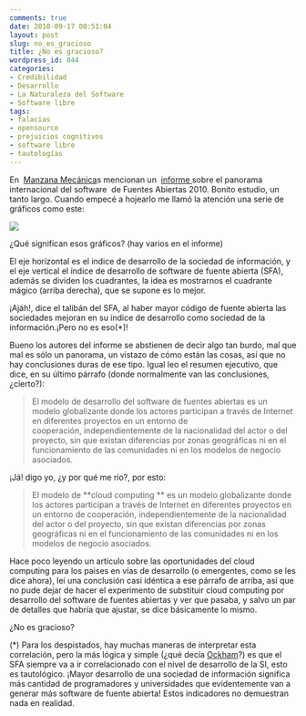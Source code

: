 ```yaml
---
comments: true
date: 2010-09-17 00:51:04
layout: post
slug: no_es_gracioso
title: ¿No es gracioso?
wordpress_id: 844
categories:
- Credibilidad
- Desarrollo
- La Naturaleza del Software
- Software libre
tags:
- falacias
- opensource
- prejuicios cognitivos
- software libre
- tautologías
---
```


En  [Manzana Mecánica](http://www.manzanamecanica.org/2010/09/panorama_internacional_del_software_libre.html)s mencionan un  [informe ](http://web.cenatic.es/web/index.php?option=com_phocadownload&view=category&id=1%3A&download=33%3A&Itemid=20&lang=es)sobre el panorama internacional del software  de Fuentes Abiertas 2010. Bonito estudio, un tanto largo. Cuando empecé a hojearlo me llamó la atención una serie de gráficos como este:


![](http://www.lnds.net/blog/wp-content/uploads/2010/09/cuadrantes1.png)




¿Qué significan esos gráficos? (hay varios en el informe)




El eje horizontal es el indice de desarrollo de la sociedad de información, y el eje vertical el índice de desarrollo de software de fuente abierta (SFA), además se dividen los cuadrantes, la idea es mostrarnos el cuadrante mágico (arriba derecha), que se supone es lo mejor.




¡Ajáh!, dice el talibán del SFA, al haber mayor código de fuente abierta las sociedades mejoran en su índice de desarrollo como sociedad de la información.¡Pero no es eso(*)!




Bueno los autores del informe se abstienen de decir algo tan burdo, mal que mal es sólo un panorama, un vistazo de cómo están las cosas, así que no hay conclusiones duras de ese tipo. Igual leo el resumen ejecutivo, que dice, en su último párrafo (donde normalmente van las conclusiones, ¿cierto?):








> 

> 
> El modelo de desarrollo del software de fuentes abiertas es un modelo globalizante donde los actores participan a través de Internet en diferentes proyectos en un entorno de cooperación, independientemente de la nacionalidad del actor o del proyecto, sin que existan diferencias por zonas geográficas ni en el funcionamiento de las comunidades ni en los modelos de negocio asociados.
> 
> 





¡Já! digo yo, ¿y por qué me río?, por esto:










> 

> 
> El modelo de **cloud computing ** es un modelo globalizante donde los actores participan a través de Internet en diferentes proyectos en un entorno de cooperación, independientemente de la nacionalidad del actor o del proyecto, sin que existan diferencias por zonas geográficas ni en el funcionamiento de las comunidades ni en los modelos de negocio asociados.
> 
> 





Hace poco leyendo un artículo sobre las oportunidades del cloud computing para los paises en vías de desarrollo (o emergentes, como se les dice ahora), leí una conclusión casi idéntica a ese párrafo de arriba, así que no pude dejar de hacer el experimento de substituir cloud computing por desarrollo del software de fuentes abiertas y ver que pasaba, y salvo un par de detalles que habría que ajustar, se dice básicamente lo mismo.










¿No es gracioso?







(*) Para los despistados, hay muchas maneras de interpretar esta correlación, pero la más lógica y simple (¿qué decía [Ockham](http://es.wikipedia.org/wiki/Navaja_de_Ockham)?) es que el SFA siempre va a ir correlacionado con el nivel de desarrollo de la SI, esto es tautológico. ¡Mayor desarrollo de una sociedad de información significa más cantidad de programadores y universidades que evidentemente van a generar más software de fuente abierta! Estos indicadores no demuestran nada en realidad.






